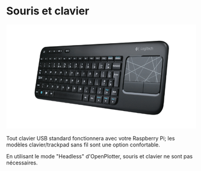 # Souris et clavier

![](../en/keyboard.png)

Tout clavier USB standard fonctionnera avec votre Raspberry Pi; les modèles clavier/trackpad sans fil sont une option confortable.

En utilisant le mode "Headless" d'OpenPlotter, souris et clavier ne sont pas nécessaires.